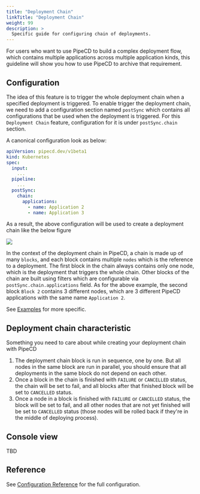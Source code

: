 ```yaml
---
title: "Deployment Chain"
linkTitle: "Deployment Chain"
weight: 99
description: >
  Specific guide for configuring chain of deployments.
---
```


For users who want to use PipeCD to build a complex deployment flow, which contains multiple applications across multiple application kinds, this guideline will show you how to use PipeCD to archive that requirement.

## Configuration

The idea of this feature is to trigger the whole deployment chain when a specified deployment is triggered. To enable trigger the deployment chain, we need to add a configuration section named `postSync` which contains all configurations that be used when the deployment is triggered. For this `Deployment Chain` feature, configuration for it is under `postSync.chain` section.

A canonical configuration look as below:

```yaml
apiVersion: pipecd.dev/v1beta1
kind: Kubernetes
spec:
  input:
    ...
  pipeline:
    ...
  postSync:
    chain:
      applications:
        - name: Application 2
        - name: Application 3
```

As a result, the above configuration will be used to create a deployment chain like the below figure

![](/images/deployment-chain-figure.png)

In the context of the deployment chain in PipeCD, a chain is made up of many `blocks`, and each block contains multiple `nodes` which is the reference to a deployment. The first block in the chain always contains only one node, which is the deployment that triggers the whole chain. Other blocks of the chain are built using filters which are configurable via `postSync.chain.applications` field. As for the above example, the second block `Block 2` contains 3 different nodes, which are 3 different PipeCD applications with the same name `Application 2`.

See [Examples](/docs/examples/#deployment-chain) for more specific.

## Deployment chain characteristic

Something you need to care about while creating your deployment chain with PipeCD

1. The deployment chain block is run in sequence, one by one. But all nodes in the same block are run in parallel, you should ensure that all deployments in the same block do not depend on each other.
2. Once a block in the chain is finished with `FAILURE` or `CANCELLED` status, the chain will be set to fail, and all blocks after that finished block will be set to `CANCELLED` status.
3. Once a node in a block is finished with `FAILURE` or `CANCELLED` status, the block will be set to fail, and all other nodes that are not yet finished will be set to `CANCELLED` status (those nodes will be rolled back if they're in the middle of deploying process).

## Console view

TBD

## Reference

See [Configuration Reference](/docs/user-guide/configuration-reference/) for the full configuration.
